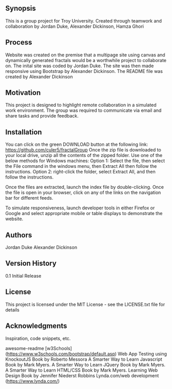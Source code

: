 ## Synopsis

This is a group project for Troy University. Created through teamwork and collaboration by Jordan Duke, Alexander Dickinson, Hamza Ghori
## Process

Website was created on the premise that a multipage site using canvas and dynamically generated fractals would be a worthwhile project to collaborate on. The inital site was coded by Jordan Duke. The site was then made responsive using Bootstrap by Alexander Dickinson. The README file was created by Alexander Dickinson

## Motivation

This project is designed to highlight remote collaboration in a simulated work environment. The group was required to communicate via email and share tasks and provide feedback.

## Installation

You can click on the green DOWNLOAD button at the following link: https://github.com/culer5/fractalGroup Once the zip file is downloaded to your local drive, unzip all the contents of the zipped folder. Use one of the below methods for Windows machines: Option 1: Select the file, then select the File command in the windows menu, then Extract All then follow the instructions. Option 2: right-click the folder, select Extract All, and then follow the instructions.

Once the files are extracted, launch the index file by double-clicking. Once the file is open in your browser, click on any of the links on the navigation bar for different feeds. 

To simulate responsiveness, launch developer tools in either Firefox or Google and select appropriate mobile or table displays to demonstrate the website. 



## Authors
Jordan Duke
Alexander Dickinson


## Version History
0.1
Initial Release

## License
This project is licensed under the MIT License - see the LICENSE.txt file for details

## Acknowledgments
Inspiration, code snippets, etc.

awesome-readme
[w3Schools] (https://www.w3schools.com/bootstrap/default.asp)
Web App Testing using KnockoutJS Book by Roberto Messora
A Smarter Way to Learn Javascript Book by Mark Myers.
A Smarter Way to Learn JQuery Book by Mark Myers.
A Smarter Way to Learn HTML/CSS Book by Mark Myers.
Learning Web Design Book by Jennifer Niederst Robbins
Lynda.com/web development (https://www.lynda.com/)